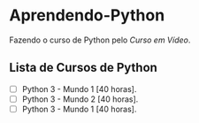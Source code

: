 # Aprendendo-Python
Fazendo o curso de Python pelo *Curso em Vídeo*.

Lista de Cursos de Python
---
- [ ] Python 3 - Mundo 1 [40 horas].
- [ ] Python 3 - Mundo 2 [40 horas].
- [ ] Python 3 - Mundo 1 [40 horas].
